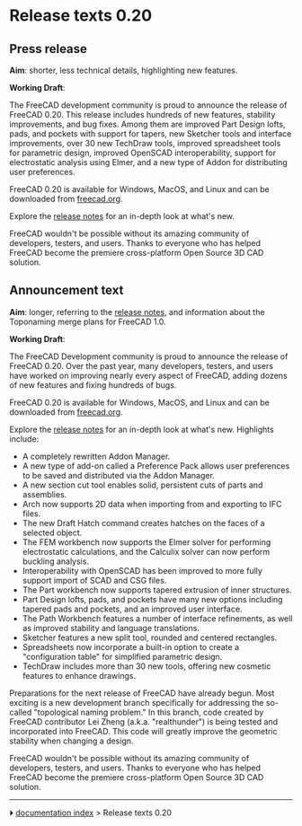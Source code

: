 # Release texts 0.20
## Press release 

**Aim**: shorter, less technical details, highlighting new features.

**Working Draft**:

The FreeCAD development community is proud to announce the release of FreeCAD 0.20. This release includes hundreds of new features, stability improvements, and bug fixes. Among them are improved Part Design lofts, pads, and pockets with support for tapers, new Sketcher tools and interface improvements, over 30 new TechDraw tools, improved spreadsheet tools for parametric design, improved OpenSCAD interoperability, support for electrostatic analysis using Elmer, and a new type of Addon for distributing user preferences.

FreeCAD 0.20 is available for Windows, MacOS, and Linux and can be downloaded from [freecad.org](https://www.freecad.org/).

Explore the [release notes](Release_notes_0.20.md) for an in-depth look at what\'s new.

FreeCAD wouldn't be possible without its amazing community of developers, testers, and users. Thanks to everyone who has helped FreeCAD become the premiere cross-platform Open Source 3D CAD solution.

## Announcement text 

**Aim**: longer, referring to the [release notes](Release_notes_0.20.md), and information about the Toponaming merge plans for FreeCAD 1.0.

**Working Draft**:

The FreeCAD Development community is proud to announce the release of FreeCAD 0.20. Over the past year, many developers, testers, and users have worked on improving nearly every aspect of FreeCAD, adding dozens of new features and fixing hundreds of bugs.

FreeCAD 0.20 is available for Windows, MacOS, and Linux and can be downloaded from [freecad.org](https://www.freecad.org/).

Explore the [release notes](Release_notes_0.20.md) for an in-depth look at what\'s new. Highlights include:

-   A completely rewritten Addon Manager.
-   A new type of add-on called a Preference Pack allows user preferences to be saved and distributed via the Addon Manager.
-   A new section cut tool enables solid, persistent cuts of parts and assemblies.
-   Arch now supports 2D data when importing from and exporting to IFC files.
-   The new Draft Hatch command creates hatches on the faces of a selected object.
-   The FEM workbench now supports the Elmer solver for performing electrostatic calculations, and the Calculix solver can now perform buckling analysis.
-   Interoperability with OpenSCAD has been improved to more fully support import of SCAD and CSG files.
-   The Part workbench now supports tapered extrusion of inner structures.
-   Part Design lofts, pads, and pockets have many new options including tapered pads and pockets, and an improved user interface.
-   The Path Workbench features a number of interface refinements, as well as improved stability and language translations.
-   Sketcher features a new split tool, rounded and centered rectangles.
-   Spreadsheets now incorporate a built-in option to create a \"configuration table\" for simplified parametric design.
-   TechDraw includes more than 30 new tools, offering new cosmetic features to enhance drawings.

Preparations for the next release of FreeCAD have already begun. Most exciting is a new development branch specifically for addressing the so-called \"topological naming problem.\" In this branch, code created by FreeCAD contributor Lei Zheng (a.k.a. \"realthunder\") is being tested and incorporated into FreeCAD. This code will greatly improve the geometric stability when changing a design.

FreeCAD wouldn't be possible without its amazing community of developers, testers, and users. Thanks to everyone who has helped FreeCAD become the premiere cross-platform Open Source 3D CAD solution.



---
⏵ [documentation index](../README.md) > Release texts 0.20
